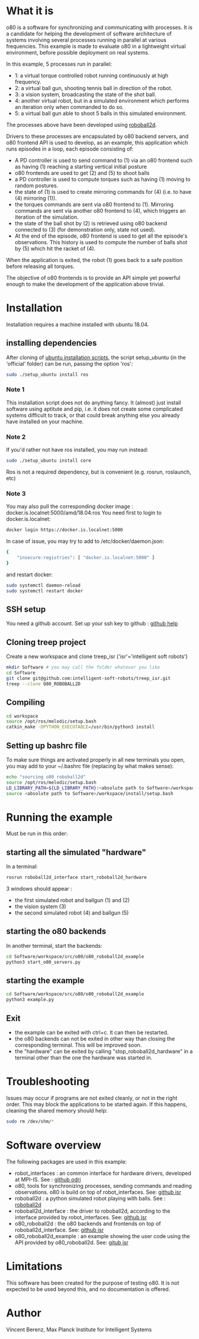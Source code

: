 
# What it is

o80 is a software for synchronizing and communicating with processes.
It is a candidate for helping the development of software architecture of systems involving several processes running in parallel at various frequencies.
This example is made to evaluate o80 in a lightweight virtual environment, before possible deployment on real systems.

In this example, 5 processes run in parallel:
- 1: a virtual torque controlled robot running continuously at high frequency.
- 2: a virtual ball gun, shooting tennis ball in direction of the robot.
- 3: a vision system, broadcasting the state of the shot ball.
- 4: another virtual robot, but in a simulated environment which performs an iteration only when commanded to do so.
- 5: a virtual ball gun able to shoot 5 balls in this simulated environment.

The processes above have been developed using [roboball2d](https://github.com/intelligent-soft-robots/roboball2d).

Drivers to these processes are encapsulated by o80 backend servers, and o80 frontend API is used to develop, as an example, this application which runs episodes in a loop, each episode consisting of:

- A PD controller is used to send command to (1) via an o80 frontend such as having (1) reaching a starting vertical initial posture
- o80 frontends are used to get (2) and (5) to shoot balls
- a PD controller is used to compute torques such as having (1) moving to random postures.
- the state of (1) is used to create mirroring commands for (4) (i.e. to have (4) mirroring (1)).
- the torques commands are sent via o80 frontend to (1). Mirroring commands are sent via another o80 frontend to (4), which triggers an iteration of the simulation.
- the state of the ball shot by (2) is retrieved using o80 backend connected to (3) (for demonstration only, state not used).
- At the end of the episode, o80 frontend is used to get all the episode's observations. This history is used to compute the number of balls shot by (5) which hit the racket of (4).

When the application is exited, the robot (1) goes back to a safe position before releasing all torques.

The objective of o80 frontends is to provide an API simple yet powerful enough to make the development of the application above trivial.

# Installation

Installation requires a machine installed with ubuntu 18.04.

## installing dependencies

After cloning of [ubuntu installation scripts](https://github.com/machines-in-motion/ubuntu_installation_scripts.git), the script setup_ubuntu (in the 'official' folder) can be run, passing the option 'ros':

```bash
sudo ./setup_ubuntu install ros
```

### Note 1
This installation script does not do anything fancy. It (almost) just install software using aptitute and pip, i.e. it does not create some complicated systems difficult to track, or that could break anything else you already have installed on your machine.

### Note 2
If you'd rather not have ros installed, you may run instead:

```bash
sudo ./setup_ubuntu install core
```
Ros is not a required dependency, but is convenient (e.g. rosrun, roslaunch, etc)

### Note 3

You may also pull the corresponding docker image : docker.is.localnet:5000/amd/18.04:ros
You need first to login to docker.is.localnet:

```bash
docker login https://docker.is.localnet:5000
```

In case of issue, you may try to add to /etc/docker/daemon.json:

```bash
{
    "insecure-registries": [ "docker.is.localnet:5000" ]
}
```

and restart docker:

```bash
sudo systemctl daemon-reload
sudo systemctl restart docker
```

## SSH setup

You need a github account. Set up your ssh key to github : [github help](https://help.github.com/en/enterprise/2.17/user/github/authenticating-to-github/generating-a-new-ssh-key-and-adding-it-to-the-ssh-agent)

## Cloning treep project

Create a new workspace and clone treep_isr ('isr'='intelligent soft robots')

```bash
mkdir Software # you may call the folder whatever you like
cd Software
git clone git@github.com:intelligent-soft-robots/treep_isr.git
treep --clone O80_ROBOBALL2D
```

## Compiling

```bash
cd workspace
source /opt/ros/melodic/setup.bash 
catkin_make -DPYTHON_EXECUTABLE=/usr/bin/python3 install
```

## Setting up bashrc file

To make sure things are activated properly in all new terminals you open, you may add to your ~/.bashrc file
(replacing <absolute path to Software> by what makes sense):

```bash
echo "sourcing o80 roboball2d"
source /opt/ros/melodic/setup.bash
LD_LIBRARY_PATH=${LD_LIBRARY_PATH}:<absolute path to Software>/workspace/devel/lib
source <absolute path to Software>/workspace/install/setup.bash
```

# Running the example

Must be run in this order:

## starting all the simulated "hardware"

In a terminal:

```bash
rosrun roboball2d_interface start_roboball2d_hardware
```

3 windows should appear : 
- the first simulated robot and ballgun (1) and (2)
- the vision system (3) 
- the second simulated robot (4) and ballgun (5)

## starting the o80 backends

In another terminal, start the backends:

```bash
cd Software/workspace/src/o80/o80_roboball2d_example
python3 start_o80_servers.py
```

## starting the example

```bash
cd Software/workspace/src/o80/o80_roboball2d_example
python3 example.py
```

## Exit

- the example can be exited with ctrl+c. It can then be restarted.
- the o80 backends can not be exited in other way than closing the corresponding terminal. This will be improved soon.
- the "hardware" can be exited by calling "stop_roboball2d_hardware" in a terminal other than the one the hardware was started in.

# Troubleshooting

Issues may occur if programs are not exited cleanly, or not in the right order. This may block the applications to be started again. If this happens, cleaning the shared memory should help:

```bash
sudo rm /dev/shm/*
```
 
# Software overview

The following packages are used in this example:

- robot_interfaces : an common interface for hardware drivers, developed at MPI-IS. See : [github odri](https://github.com/open-dynamic-robot-initiative/robot_interfaces)
- o80, tools for synchronizing processes, sending commands and reading observations. o80 is build on top of robot_interfaces. See: [github isr](https://github.com/intelligent-soft-robots/o80)
- roboball2d : a python simulated robot playing with balls. See : [roboball2d](https://roboball2d.readthedocs.io/)
- roboball2d_interface : the driver to roboball2d, according to the interface provided by robot_interfaces. See: [github isr](https://github.com/intelligent-soft-robots/roboball2d_interface)
- o80_roboball2d : the o80 backends and frontends on top of roboball2d_interface. See: [github isr](https://github.com/intelligent-soft-robots/o80_roboball2d)
- o80_roboball2d_example : an example showing the user code using the API provided by o80_roboball2d. See: [gitub isr](https://github.com/intelligent-soft-robots/o80_roboball2d_example)  

# Limitations

This software has been created for the purpose of testing o80. It is not expected to be used beyond this, and no documentation is offered.
 
 # Author
 
 Vincent Berenz, Max Planck Institute for Intelligent Systems
 

